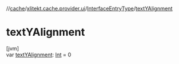 //[cache](../../../index.md)/[xlitekt.cache.provider.ui](../index.md)/[InterfaceEntryType](index.md)/[textYAlignment](text-y-alignment.md)

# textYAlignment

[jvm]\
var [textYAlignment](text-y-alignment.md): [Int](https://kotlinlang.org/api/latest/jvm/stdlib/kotlin/-int/index.html) = 0
